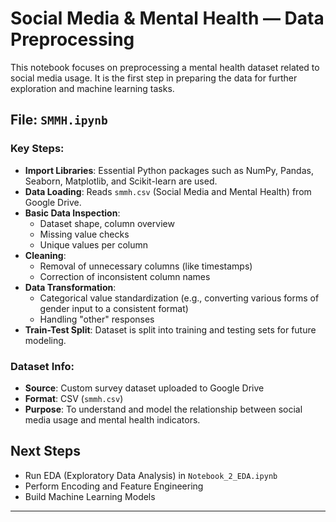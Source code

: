 # Social Media & Mental Health — Data Preprocessing

This notebook focuses on preprocessing a mental health dataset related to social media usage. It is the first step in preparing the data for further exploration and machine learning tasks.

## File: `SMMH.ipynb`

### Key Steps:
- **Import Libraries**: Essential Python packages such as NumPy, Pandas, Seaborn, Matplotlib, and Scikit-learn are used.
- **Data Loading**: Reads `smmh.csv` (Social Media and Mental Health) from Google Drive.
- **Basic Data Inspection**:
  - Dataset shape, column overview
  - Missing value checks
  - Unique values per column
- **Cleaning**:
  - Removal of unnecessary columns (like timestamps)
  - Correction of inconsistent column names
- **Data Transformation**:
  - Categorical value standardization (e.g., converting various forms of gender input to a consistent format)
  - Handling "other" responses
- **Train-Test Split**: Dataset is split into training and testing sets for future modeling.

### Dataset Info:
- **Source**: Custom survey dataset uploaded to Google Drive
- **Format**: CSV (`smmh.csv`)
- **Purpose**: To understand and model the relationship between social media usage and mental health indicators.

##  Next Steps
- Run EDA (Exploratory Data Analysis) in `Notebook_2_EDA.ipynb`
- Perform Encoding and Feature Engineering
- Build Machine Learning Models

---


